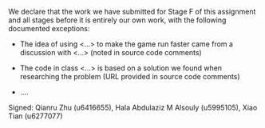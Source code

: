 We declare that the work we have submitted for Stage F of this assignment and all stages before it is entirely our own work, with the following documented exceptions:

* The idea of using <...> to make the game run faster came from a discussion with <...> (noted in source code comments)

* The code in class <...> is based on a solution we found when researching the problem (URL provided in source code comments)

* ....

Signed: Qianru Zhu (u6416655),  Hala Abdulaziz M Alsouly (u5995105), Xiao Tian (u6277077)
